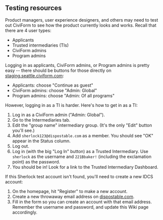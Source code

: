 ## Testing resources

Product managers, user experience designers, and others may need to test out CiviForm to see how the product currently looks and works. Recall that there are 4 user types:

* Applicants
* Trusted intermediaries (TIs)
* CiviForm admins
* Program admins

Logging in as applicants, CiviForm admins, or Program admins is pretty easy -- there should be buttons for those directly on [staging.seattle.civiform.com](https://staging.seattle.civiform.com):

* Applicants: choose "Continue as guest"
* CiviForm admins: choose "Admin: Global"
* Program admins: choose "Admin: Of all programs"

However, logging in as a TI is harder. Here's how to get in as a TI:

1. Log in as a CiviForm admin ("Admin: Global").
1. Go to the Intermediaries tab.
1. Edit the "group name" intermediary group. (It's the only "Edit" button you'll see.)
1. Add `sherlock123@dispostable.com` as a member. You should see "OK" appear in the Status column.
1. Log out.
1. Log in (with the big "Log In" button) as a Trusted Intermediary. Use `sherlock` as the username and `221Bbaker!` (including the exclamation point) as the password.
1. You should be in! Look for a link to the Trusted Intermediary Dashboard.

If this Sherlock test account isn't found, you'll need to create a new IDCS account:

1. On the homepage, hit "Register" to make a new account.
1. Create a new throwaway email address on [dispostable.com](https://dispostable.com). 
1. Fill in the form so you can create an account with that email address. Remember the username and password, and update this Wiki page accordingly.